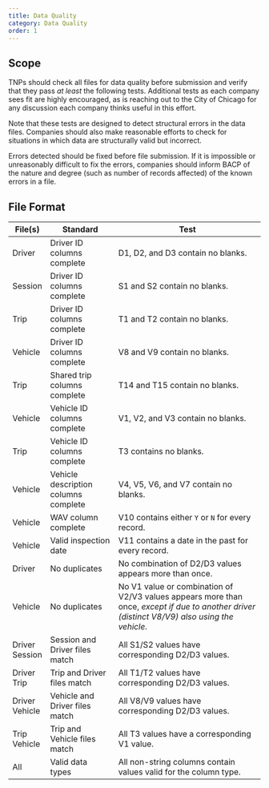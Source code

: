 ```yaml
---
title: Data Quality
category: Data Quality
order: 1
---
```


## Scope

TNPs should check all files for data quality before submission and verify that they pass *at least* the following tests. Additional tests as each company sees fit are highly encouraged, as is reaching out to the City of Chicago for any discussion each company thinks useful in this effort.

Note that these tests are designed to detect structural errors in the data files. Companies should also make reasonable efforts to check for situations in which data are structurally valid but incorrect.

Errors detected should be fixed before file submission. If it is impossible or unreasonably difficult to fix the errors, companies should inform BACP of the nature and degree (such as number of records affected) of the known errors in a file.

## File Format

| File(s)   | Standard                             | Test                                                |
|-----------|--------------------------------------|-----------------------------------------------------|
| Driver    | Driver ID columns complete           | D1, D2, and D3 contain no blanks.                   |
| Session   | Driver ID columns complete           | S1 and S2 contain no blanks.                        |
| Trip      | Driver ID columns complete           | T1 and T2 contain no blanks.                        |
| Vehicle   | Driver ID columns complete           | V8 and V9 contain no blanks.                        |
| Trip      | Shared trip columns complete         | T14 and T15 contain no blanks.                      |
| Vehicle   | Vehicle ID columns complete          | V1, V2, and V3 contain no blanks.                   |
| Trip      | Vehicle ID columns complete          | T3 contains no blanks.                              |
| Vehicle   | Vehicle description columns complete | V4, V5, V6, and V7 contain no blanks.               |
| Vehicle   | WAV column complete                  | V10 contains either `Y` or `N` for every record.    |
| Vehicle   | Valid inspection date                | V11 contains a date in the past for every record.   |
| Driver    | No duplicates                        | No combination of D2/D3 values appears more than once. |
| Vehicle   | No duplicates                        | No V1 value or combination of V2/V3 values appears more than once, *except if due to another driver (distinct V8/V9) also using the vehicle*. |
| Driver<br>Session | Session and Driver files match | All S1/S2 values have corresponding D2/D3 values. |
| Driver<br>Trip    | Trip and Driver files match    | All T1/T2 values have corresponding D2/D3 values. |
| Driver<br>Vehicle | Vehicle and Driver files match | All V8/V9 values have corresponding D2/D3 values. |
| Trip<br>Vehicle   | Trip and Vehicle files match   | All T3 values have a corresponding V1 value.      |
| All       | Valid data types         | All non-string columns contain values valid for the column type. |

